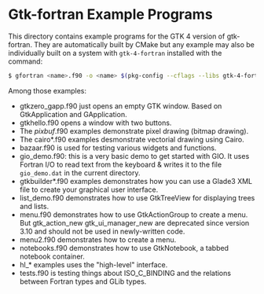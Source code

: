 # Gtk-fortran Example Programs

This directory contains example programs for the GTK 4 version of gtk-fortran.
They are automatically built by CMake but any example may also be individually 
built on a system with `gtk-4-fortran` installed with the command:

```bash
$ gfortran <name>.f90 -o <name> $(pkg-config --cflags --libs gtk-4-fortran)
```

Among those examples:

- gtkzero_gapp.f90 just opens an empty GTK window. Based on GtkApplication and GApplication. 
- gtkhello.f90 opens a window with two buttons.
- The *pixbuf*.f90 examples demonstrate pixel drawing (bitmap drawing).
- The cairo*.f90 examples desmonstrate vectorial drawing using Cairo.
- bazaar.f90 is used for testing various widgets and functions.
- gio_demo.f90: this is a very basic demo to get started with GIO. It uses 
Fortran I/O to read text from the keyboard & writes it to the file `gio_demo.dat`
in the current directory.
- gtkbuilder*.f90 examples demonstrates how you can use a Glade3 XML file to
create your graphical user interface.
- list_demo.f90 demonstrates how to use GtkTreeView for displaying trees and 
lists.
- menu.f90 demonstrates how to use GtkActionGroup to create a menu. But gtk_action_new gtk_ui_manager_new are deprecated since version 3.10 and should not be used in newly-written code.
- menu2.f90 demonstrates how to create a menu.
- notebooks.f90 demonstrates how to use GtkNotebook, a tabbed notebook container.
- hl_* examples uses the "high-level" interface.
- tests.f90 is testing things about ISO_C_BINDING and the relations between 
Fortran types and GLib types.
